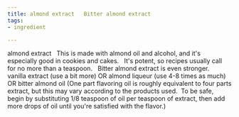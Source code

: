 ```yaml
---
title: almond extract   Bitter almond extract
tags:
- ingredient

---
```

almond extract   This is made with almond oil and alcohol, and it's especially good in cookies and cakes.   It's potent, so recipes usually call for no more than a teaspoon.   Bitter almond extract is even stronger.    vanilla extract (use a bit more) OR almond liqueur (use 4-8 times as much) OR bitter almond oil (One part flavoring oil is roughly equivalent to four parts extract, but this may vary according to the products used.  To be safe, begin by substituting 1/8 teaspoon of oil per teaspoon of extract, then add more drops of oil until you're satisfied with the flavor.)
